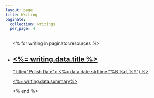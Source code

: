 ```yaml
---
layout: page
title: Writing
paginate:
  collection: writings
  per_page: 4
---
```


<ul class="writings">
  <% for writing in paginator.resources %>
    <li class="essay">
      <article>
        <a class="article-link" href="<%= writing.relative_url %>">
          <h2><%= writing.data.title %></h2>
            <div class="published-date" aria-label="Published on <%= data.date.strftime("%B %d, %Y") %>" title="Pulish Date">
              <%= data.date.strftime("%B %d, %Y") %>
            </div>
          <p class="excerpt"><%= writing.data.summary%></p>
        </a>
      </article>
    </li>
  <% end %>
</ul>
